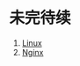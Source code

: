 # 未完待续

1. [Linux](https://github.com/zswordsman/note/tree/master/Linux)
2. [Nginx](https://github.com/zswordsman/note/tree/master/Nginx)
 
